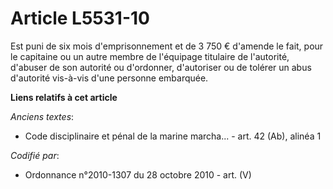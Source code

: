 # Article L5531-10

Est puni de six mois d'emprisonnement et de 3 750 € d'amende le fait, pour le capitaine ou un autre membre de l'équipage
titulaire de l'autorité, d'abuser de son autorité ou d'ordonner, d'autoriser ou de tolérer un abus d'autorité vis-à-vis d'une
personne embarquée.

**Liens relatifs à cet article**

_Anciens textes_:

  - Code disciplinaire et pénal de la marine marcha... - art. 42 (Ab), alinéa 1

_Codifié par_:

  - Ordonnance n°2010-1307 du 28 octobre 2010 - art. (V)
